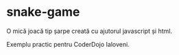 # snake-game

O mică joacă tip șarpe creată cu ajutorul javascript și html.

Exemplu practic pentru CoderDojo Ialoveni.
